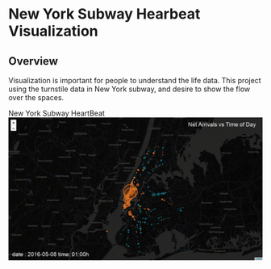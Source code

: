 # New York Subway Hearbeat Visualization

## Overview
Visualization is important for people to understand the life data. This project using the turnstile data in New York subway, and desire to show the flow over the spaces.

New York Subway HeartBeat
![New York Subway Heartbeat](https://github.com/Ruby1993/New-York-Subway-Hearbeat-Visualization/blob/master/Visual.gif)
